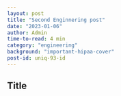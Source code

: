 ```yaml
---
layout: post
title: "Second Enginnering post"
date: "2023-01-06"
author: Admin
time-to-read: 4 min
category: "engineering"
background: "important-hipaa-cover"
post-id: uniq-93-id
---
```


## Title